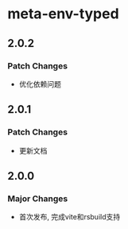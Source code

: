 # meta-env-typed

## 2.0.2

### Patch Changes

- 优化依赖问题

## 2.0.1

### Patch Changes

- 更新文档

## 2.0.0

### Major Changes

- 首次发布, 完成vite和rsbuild支持
